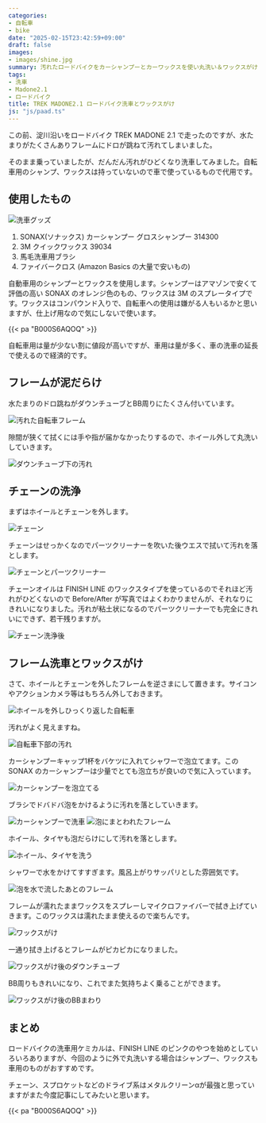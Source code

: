 ```yaml
---
categories:
- 自転車
- bike
date: "2025-02-15T23:42:59+09:00"
draft: false
images: 
- images/shine.jpg
summary: 汚れたロードバイクをカーシャンプーとカーワックスを使い丸洗い＆ワックスがけをしました。カー用品を使うと量が多くコスパが良いです。
tags:
- 洗車
- Madone2.1
- ロードバイク
title: TREK MADONE2.1 ロードバイク洗車とワックスがけ
js: "js/paad.ts"
---
```


この前、淀川沿いをロードバイク TREK MADONE 2.1
で走ったのですが、水たまりがたくさんありフレームにドロが跳ねて汚れてしまいました。

そのまま乗っていましたが、だんだん汚れがひどくなり洗車してみました。自転車用のシャンプ、ワックスは持っていないので車で使っているもので代用です。

## 使用したもの

![洗車グッズ](./images/IMG_5293.jpg)

1.  SONAX(ソナックス) カーシャンプー グロスシャンプー 314300
2.  3M クイックワックス 39034
3.  馬毛洗車用ブラシ
4.  ファイバークロス (Amazon Basics の大量で安いもの)

自動車用のシャンプーとワックスを使用します。シャンプーはアマゾンで安くて評価の高い
SONAX のオレンジ色のもの、ワックスは 3M
のスプレータイプです。ワックスはコンパウンド入りで、自転車への使用は嫌がる人もいるかと思いますが、仕上げ用なので気にしないで使います。

{{< pa "B000S6AQOQ" >}}

自転車用は量が少ない割に値段が高いですが、車用は量が多く、車の洗車の延長で使えるので経済的です。

## フレームが泥だらけ

水たまりのドロ跳ねがダウンチューブとBB周りにたくさん付いています。

![汚れた自転車フレーム](./images/IMG_5280.jpg)

隙間が狭くて拭くには手や指が届かなかったりするので、ホイール外して丸洗いしていきます。

![ダウンチューブ下の汚れ](./images/IMG_5281.jpg)

## チェーンの洗浄

まずはホイールとチェーンを外します。

![チェーン](./images/IMG_5286.jpg)

チェーンはせっかくなのでパーツクリーナーを吹いた後ウエスで拭いて汚れを落とします。

![チェーンとパーツクリーナー](./images/IMG_5287.jpg)

チェーンオイルは FINISH LINE
のワックスタイプを使っているのでそれほど汚れがひどくないので
Before/After
が写真ではよくわかりませんが、それなりにきれいになりました。汚れが粘土状になるのでパーツクリーナーでも完全にきれいにできず、若干残りますが。

![チェーン洗浄後](./images/IMG_5290.jpg)

## フレーム洗車とワックスがけ

さて、ホイールとチェーンを外したフレームを逆さまにして置きます。サイコンやアクションカメラ等はもちろん外しておきます。

![ホイールを外しひっくり返した自転車](./images/IMG_5291.jpg)

汚れがよく見えますね。

![自転車下部の汚れ](./images/IMG_5292.jpg)

カーシャンプーキャップ1杯をバケツに入れてシャワーで泡立てます。この
SONAX のカーシャンプーは少量でとても泡立ちが良いので気に入っています。

![カーシャンプーを泡立てる](./images/IMG_5294.jpg)

ブラシでドバドバ泡をかけるように汚れを落としていきます。

![カーシャンプーで洗車](./images/IMG_5295.jpg) ![泡にまとわれたフレーム](./images/IMG_5296.jpg)

ホイール、タイヤも泡だらけにして汚れを落とします。

![ホイール、タイヤを洗う](./images/IMG_5297.jpg)

シャワーで水をかけてすすぎます。風呂上がりサッパリとした雰囲気です。

![泡を水で流したあとのフレーム](./images/IMG_5298.jpg)

フレームが濡れたままワックスをスプレーしマイクロファイバーで拭き上げていきます。このワックスは濡れたまま使えるので楽ちんです。

![ワックスがけ](./images/IMG_5299.jpg)

一通り拭き上げるとフレームがピカピカになりました。

![ワックスがけ後のダウンチューブ](./images/IMG_5300.jpg)

BB周りもきれいになり、これでまた気持ちよく乗ることができます。

![ワックスがけ後のBBまわり](./images/IMG_5302.jpg)

## まとめ

ロードバイクの洗車用ケミカルは、FINISH LINE
のピンクのやつを始めとしていろいろありますが、今回のように外で丸洗いする場合はシャンプー、ワックスも車用のものがおすすめです。

チェーン、スプロケットなどのドライブ系はメタルクリーンαが最強と思っていますがまた今度記事にしてみたいと思います。

{{< pa "B000S6AQOQ" >}}
